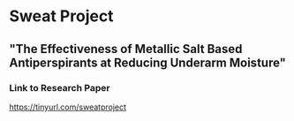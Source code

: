 # Sweat Project
## "The Effectiveness of Metallic Salt Based Antiperspirants at Reducing Underarm Moisture"
### Link to Research Paper
https://tinyurl.com/sweatproject
